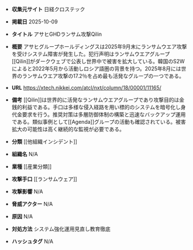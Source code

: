 - **収集元サイト**
日経クロステック

- **掲載日**
2025-10-09

- **タイトル**
アサヒGHDランサム攻撃Qilin

- **概要**
アサヒグループホールディングスは2025年9月末にランサムウエア攻撃を受けシステム障害が発生した。犯行声明はランサムウエアグループ[[Qilin]]がダークウェブで公表し世界中で被害を拡大している。韓国のS2Wによると2022年5月から活動しロシア語圏の背景を持つ。2025年8月には世界のランサムウエア攻撃の17.2％を占め最も活発なグループの一つである。

- **URL**
https://xtech.nikkei.com/atcl/nxt/column/18/00001/11165/

- **備考**
[[Qilin]]は世界的に活発なランサムウエアグループであり攻撃目的は金銭的利益である。手口は多様な侵入経路を用い標的のシステムを暗号化し身代金要求を行う。推奨対策は多層防御体制の構築と迅速なバックアップ運用である。類似事例として[[Agenda]]グループの活動も確認されている。被害拡大の可能性は高く継続的な監視が必要である。

- **分類**
[[他組織インシデント]]

- **組織名**
N/A

- **業種**
[[産業分類]]

- **攻撃手口**
[[ランサムウェア]]

- **攻撃影響**
N/A

- **脅威アクター**
N/A

- **原因**
N/A

- **対処方法**
システム強化運用見直し教育徹底

- **ハッシュタグ**
N/A
